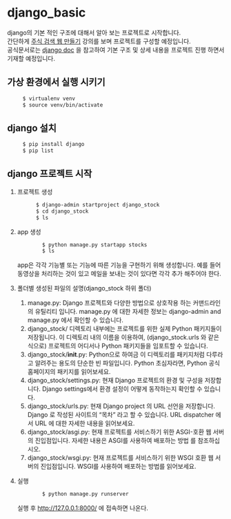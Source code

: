 # django_basic

django의 기본 적인 구조에 대해서 알아 보는 프로젝트로 시작합니다.  
간단하게 [주식 검색 웹 만들기](https://hmg.udemy.com/course/django-s/learn/lecture/18126411#overview) 강의를 보며 프로젝트를 구성할 예정입니다.  
공식문서로는 [django doc](https://docs.djangoproject.com/ko/4.1/intro/overview) 을 참고하여 기본 구조 및 상세 내용을 프로젝트 진행 하면서 기재할 예정입니다.

## 가상 환경에서 실행 시키기

   ```bash
        $ virtualenv venv
        $ source venv/bin/activate
   ```   

## django 설치

   ```bash
        $ pip install django
        $ pip list
   ```

## django 프로젝트 시작

1. 프로젝트 생성

    ```bash
          $ django-admin startproject django_stock
          $ cd django_stock
          $ ls
    ```  

2. app 생성
    ```bash
            $ python manage.py startapp stocks
            $ ls
    ```  
   app은 각각 기능별 또는 기능에 따른 기능을 구현하기 위해 생성합니다. 예를 들어 동영상을 처리하는 것이 있고 메일을 보내는 것이 있다면 각각 추가 해주어야 한다.


3. 폴더별 생성된 파일의 설명(django_stock 하위 폴더)
   1. manage.py: Django 프로젝트와 다양한 방법으로 상호작용 하는 커맨드라인의 유틸리티 입니다. manage.py 에 대한 자세한 정보는 django-admin and manage.py 에서 확인할 수 있습니다.  
   2. django_stock/ 디렉토리 내부에는 프로젝트를 위한 실제 Python 패키지들이 저장됩니다. 이 디렉토리 내의 이름을 이용하여, (django_stock.urls 와 같은 식으로) 프로젝트의 어디서나 Python 패키지들을 임포트할 수 있습니다.
   3. django_stock/__init__.py: Python으로 하여금 이 디렉토리를 패키지처럼 다루라고 알려주는 용도의 단순한 빈 파일입니다. Python 초심자라면, Python 공식 홈페이지의 패키지를 읽어보세요.
   4. django_stock/settings.py: 현재 Django 프로젝트의 환경 및 구성을 저장합니다. Django settings에서 환경 설정이 어떻게 동작하는지 확인할 수 있습니다.
   5. django_stock/urls.py: 현재 Django project 의 URL 선언을 저장합니다. Django 로 작성된 사이트의 “목차” 라고 할 수 있습니다. URL dispatcher 에서 URL 에 대한 자세한 내용을 읽어보세요.
   6. django_stock/asgi.py: 현재 프로젝트를 서비스하기 위한 ASGI-호환 웹 서버의 진입점입니다. 자세한 내용은 ASGI를 사용하여 배포하는 방법 를 참조하십시오.
   7. django_stock/wsgi.py: 현재 프로젝트를 서비스하기 위한 WSGI 호환 웹 서버의 진입점입니다. WSGI를 사용하여 배포하는 방법를 읽어보세요.

4. 실행
    ```bash
            $ python manage.py runserver
    ```  
   실행 후 http://127.0.0.1:8000/ 에 접속하면 나온다.